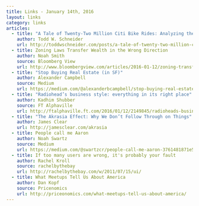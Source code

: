 ```yaml
---
title: Links - January 14th, 2016
layout: links
category: links
articles:
  - title: "A Tale of Twenty-Two Million Citi Bike Rides: Analyzing the NYC Bike Share System"
    author: Todd W. Schneider
    url: http://toddwschneider.com/posts/a-tale-of-twenty-two-million-citi-bikes-analyzing-the-nyc-bike-share-system/
  - title: Zoning Laws Transfer Wealth in the Wrong Direction
    author: Noah Smith
    source: Bloomberg View
    url: http://www.bloombergview.com/articles/2016-01-12/zoning-transfers-wealth-in-the-wrong-direction
  - title: "Stop Buying Real Estate (in SF)"
    author: Alexander Campbell
    source: Medium
    url: https://medium.com/@alexanderbcampbell/stop-buying-real-estate-in-sf-8c019897469
  - title: "Radiohead’s business style: everything in its right place"
    author: Kadhim Shubber
    source: FT Alphaville
    url: http://ftalphaville.ft.com/2016/01/12/2149845/radioheads-business-style-everything-in-its-right-place/
  - title: "The Akrasia Effect: Why We Don’t Follow Through on Things"
    author: James Clear
    url: http://jamesclear.com/akrasia
  - title: People call me Aaron
    author: Noah Swartz
    source: Medium
    url: https://medium.com/@swartzcr/people-call-me-aaron-3761481871e5
  - title: If too many users are wrong, it's probably your fault
    author: Rachel Kroll
    source: rachelbythebay
    url: http://rachelbythebay.com/w/2011/07/15/ui/
  - title: What Meetups Tell Us About America
    author: Dan Kopf
    source: Pricenomics
    url: http://priceonomics.com/what-meetups-tell-us-about-america/
---
```

